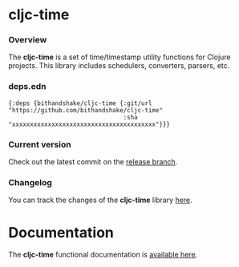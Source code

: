 
# cljc-time

### Overview

The <strong>cljc-time</strong> is a set of time/timestamp utility functions for Clojure projects.
This library includes schedulers, converters, parsers, etc.

### deps.edn

```
{:deps {bithandshake/cljc-time {:git/url "https://github.com/bithandshake/cljc-time"
                                :sha     "xxxxxxxxxxxxxxxxxxxxxxxxxxxxxxxxxxxxxxxx"}}}
```

### Current version

Check out the latest commit on the [release branch](https://github.com/bithandshake/cljc-time/tree/release).

### Changelog

You can track the changes of the <strong>cljc-time</strong> library [here](CHANGES.md).

# Documentation

The <strong>cljc-time</strong> functional documentation is [available here](https://bithandshake.github.io/cljc-time).
